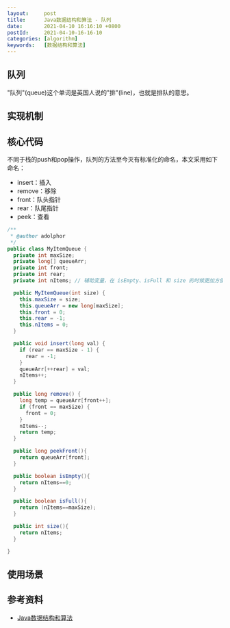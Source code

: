 ```yaml
---
layout:     post
title:      Java数据结构和算法 - 队列
date:       2021-04-10 16:16:10 +0800
postId:     2021-04-10-16-16-10
categories: [algorithm]
keywords:   [数据结构和算法]
---
```


## 队列
"队列"(queue)这个单词是英国人说的"排"(line)，也就是排队的意思。

## 实现机制

## 核心代码
不同于栈的push和pop操作，队列的方法至今灭有标准化的命名，本文采用如下命名：
* insert：插入
* remove：移除
* front：队头指针
* rear：队尾指针
* peek：查看

```java
/**
 * @author adolphor
 */
public class MyItemQueue {
  private int maxSize;
  private long[] queueArr;
  private int front;
  private int rear;
  private int nItems; // 辅助变量，在 isEmpty、isFull 和 size 的时候更加方便

  public MyItemQueue(int size) {
    this.maxSize = size;
    this.queueArr = new long[maxSize];
    this.front = 0;
    this.rear = -1;
    this.nItems = 0;
  }

  public void insert(long val) {
    if (rear == maxSize - 1) {
      rear = -1;
    }
    queueArr[++rear] = val;
    nItems++;
  }

  public long remove() {
    long temp = queueArr[front++];
    if (front == maxSize) {
      front = 0;
    }
    nItems--;
    return temp;
  }

  public long peekFront(){
    return queueArr[front];
  }

  public boolean isEmpty(){
    return nItems==0;
  }

  public boolean isFull(){
    return (nItems==maxSize);
  }

  public int size(){
    return nItems;
  }

}
```

## 使用场景

## 参考资料

* [Java数据结构和算法](https://book.douban.com/subject/1144007/)
